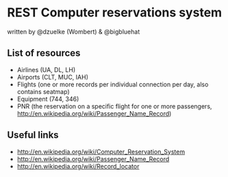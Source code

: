 # REST Computer reservations system
written by @dzuelke (Wombert) & @bigbluehat

## List of resources
* Airlines (UA, DL, LH)
* Airports (CLT, MUC, IAH)
* Flights (one or more records per individual connection per day, also contains seatmap)
* Equipment (744, 346)
* PNR (the reservation on a specific flight for one or more passengers, http://en.wikipedia.org/wiki/Passenger_Name_Record)

## Useful links
* http://en.wikipedia.org/wiki/Computer_Reservation_System
* http://en.wikipedia.org/wiki/Passenger_Name_Record
* http://en.wikipedia.org/wiki/Record_locator